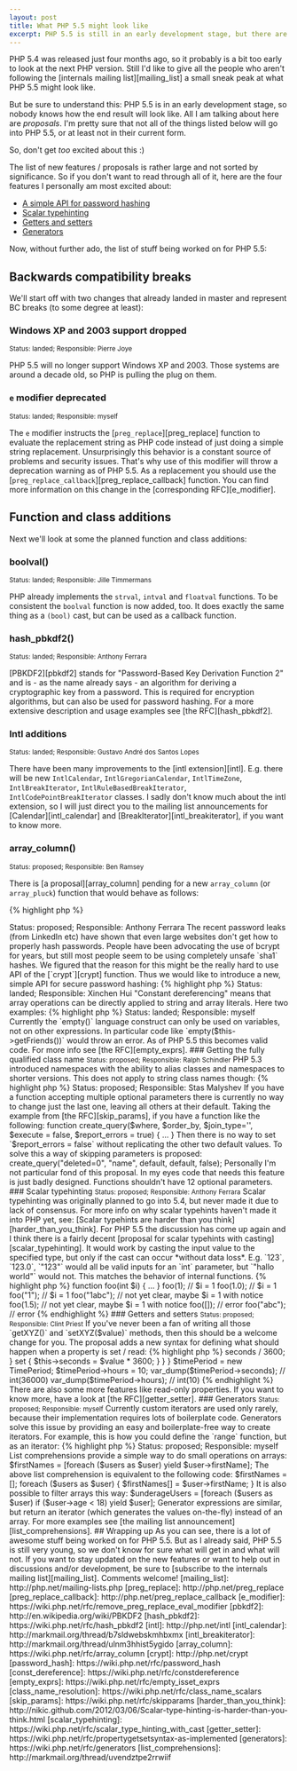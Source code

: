 ```yaml
---
layout: post
title: What PHP 5.5 might look like
excerpt: PHP 5.5 is still in an early development stage, but there are already many proposals that are being worked on. This post gives some insights into the recent developments.
---
```

PHP 5.4 was released just four months ago, so it probably is a bit too early to look at the next PHP version. Still I'd
like to give all the people who aren't following the [internals mailing list][mailing_list] a small sneak peak at what
PHP 5.5 might look like.

But be sure to understand this: PHP 5.5 is in an early development stage, so nobody knows how the end result will look
like. All I am talking about here are *proposals*. I'm pretty sure that not all of the things listed below will go into
PHP 5.5, or at least not in their current form.

So, don't get *too* excited about this :)

The list of new features / proposals is rather large and not sorted by significance. So if you don't want to read
through all of it, here are the four features I personally am most excited about:

 * [A simple API for password hashing](#a_simple_api_for_password_hashing)
 * [Scalar typehinting](#scalar_typehinting)
 * [Getters and setters](#getters_and_setters)
 * [Generators](#generators)

Now, without further ado, the list of stuff being worked on for PHP 5.5:

## Backwards compatibility breaks

We'll start off with two changes that already landed in master and represent BC breaks (to some degree at least):

### Windows XP and 2003 support dropped

<small>Status: landed; Responsible: Pierre Joye</small>

PHP 5.5 will no longer support Windows XP and 2003. Those systems are around a decade old, so PHP is pulling the plug
on them.

### `e` modifier deprecated

<small>Status: landed; Responsible: myself</small>

The `e` modifier instructs the [`preg_replace`][preg_replace] function to evaluate the replacement string as PHP code
instead of just doing a simple string replacement. Unsurprisingly this behavior is a constant source of problems and
security issues. That's why use of this modifier will throw a deprecation warning as of PHP 5.5. As a replacement you
should use the [`preg_replace_callback`][preg_replace_callback] function. You can find more information on this change
in the [corresponding RFC][e_modifier].

## Function and class additions

Next we'll look at some the planned function and class additions:

### boolval()

<small>Status: landed; Responsible: Jille Timmermans</small>

PHP already implements the `strval`, `intval` and `floatval` functions. To be consistent the `boolval` function is now
added, too. It does exactly the same thing as a `(bool)` cast, but can be used as a callback function.

### hash_pbkdf2()

<small>Status: landed; Responsible: Anthony Ferrara</small>

[PBKDF2][pbkdf2] stands for "Password-Based Key Derivation Function 2" and is - as the name already says - an algorithm
for deriving a cryptographic key from a password. This is required for encryption algorithms, but can also be used for
password hashing. For a more extensive description and usage examples see [the RFC][hash_pbkdf2].

### Intl additions

<small>Status: landed; Responsible: Gustavo André dos Santos Lopes</small>

There have been many improvements to the [intl extension][intl]. E.g. there will be new `IntlCalendar`,
`IntlGregorianCalendar`, `IntlTimeZone`, `IntlBreakIterator`, `IntlRuleBasedBreakIterator`,
`IntlCodePointBreakIterator` classes. I sadly don't know much about the intl extension, so I will just direct you to
the mailing list announcements for [Calendar][intl_calendar] and [BreakIterator][intl_breakiterator], if you want to
know more.

### array_column()

<small>Status: proposed; Responsible: Ben Ramsey</small>

There is [a proposal][array_column] pending for a new `array_column` (or `array_pluck`) function that would behave as
follows:

{% highlight php %}
<?php

$userNames = array_column($users, 'name');
// is the same as
$userNames = [];
foreach ($users as $user) {
    $userNames[] = $user['name'];
}
{% endhighlight %}

So it would be like fetching a column from a database, but for arrays.

### A simple API for password hashing

<small>Status: proposed; Responsible: Anthony Ferrara</small>

The recent password leaks (from LinkedIn etc) have shown that even large websites don't get how to properly hash
passwords. People have been advocating the use of bcrypt for years, but still most people seem to be using completely
unsafe `sha1` hashes.

We figured that the reason for this might be the really hard to use API of the [`crypt`][crypt] function. Thus we would
like to introduce a new, simple API for secure password hashing:

{% highlight php %}
<?php

$password = "foo";

// creating the hash
$hash = password_hash($password, PASSWORD_BCRYPT);

// verifying a password
if (password_verify($password, $hash)) {
    // password correct!
} else {
    // password wrong!
}
{% endhighlight %}

The new hashing API comes with a few more features, which are outlined in [the RFC][password_hash].

## Language changes

Now comes the really interesting stuff: New language features and enhancements.

### Constant dereferencing

<small>Status: landed; Responsible: Xinchen Hui</small>

"Constant dereferencing" means that array operations can be directly applied to string and array literals. Here two
examples:

{% highlight php %}
<?php

function randomHexString($length) {
    $str = '';
    for ($i = 0; $i < $length; ++$i) {
        $str .= "0123456789abcdef"[mt_rand(0, 15)]; // direct dereference of string
    }
}

function randomBool() {
    return [false, true][mt_rand(0, 1)]; // direct dereference of array
}
{% endhighlight %}

I don't think that this feature is of much use in practice, but it makes the language a bit more consistent. See also
[the RFC][const_dereference].

### `empty()` works with function calls (and other expressions)

<small>Status: landed; Responsible: myself</small>

Currently the `empty()` language construct can only be used on variables, not on other expressions. In particular code
like `empty($this->getFriends())` would throw an error. As of PHP 5.5 this becomes valid code. For more info see [the
RFC][empty_exprs].

### Getting the fully qualified class name

<small>Status: proposed; Responsible: Ralph Schindler</small>

PHP 5.3 introduced namespaces with the ability to alias classes and namespaces to shorter versions. This does not apply
to string class names though:

{% highlight php %}
<?php

use Some\Deeply\Nested\Namespace\FooBar;

// does not work, because this will try to use the global `FooBar` class
$reflection = new ReflectionClass('FooBar');
{% endhighlight %}

To solve this a new `FooBar::class` syntax is proposed, which returns the fully qualified name of the class:

{% highlight php %}
<?php

use Some\Deeply\Nested\Namespace\FooBar;

// this works because FooBar::class is resolved to "Some\\Deeply\\Nested\\Namespace\\FooBar"
$reflection = new ReflectionClass(FooBar::class);
{% endhighlight %}

For more examples see [the RFC][class_name_resolution].

### Parameter skipping

<small>Status: proposed; Responsible: Stas Malyshev</small>

If you have a function accepting multiple optional parameters there is currently no way to change just the last one,
leaving all others at their default.

Taking the example from [the RFC][skip_params], if you have a function like the following:

    function create_query($where, $order_by, $join_type='', $execute = false, $report_errors = true) { ... }

Then there is no way to set `$report_errors = false` without replicating the other two default values. To solve this
a way of skipping parameters is proposed:

    create_query("deleted=0", "name", default, default, false);

Personally I'm not particular fond of this proposal. In my eyes code that needs this feature is just badly designed.
Functions shouldn't have 12 optional parameters.

### Scalar typehinting

<small>Status: proposed; Responsible: Anthony Ferrara</small>

Scalar typehinting was originally planned to go into 5.4, but never made it due to lack of consensus. For more info
on why scalar typehints haven't made it into PHP yet, see: [Scalar typehints are harder than you
think][harder_than_you_think].

For PHP 5.5 the discussion has come up again and I think there is a fairly decent [proposal for scalar typehints with
casting][scalar_typehinting].

It would work by casting the input value to the specified type, but only if the cast can occur *without data loss*. E.g.
`123`, `123.0`, `"123"` would all be valid inputs for an `int` parameter, but `"hallo world"` would not. This matches
the behavior of internal functions.

{% highlight php %}
function foo(int $i) { ... }

foo(1);      // $i = 1
foo(1.0);    // $i = 1
foo("1");    // $i = 1
foo("1abc"); // not yet clear, maybe $i = 1 with notice
foo(1.5);    // not yet clear, maybe $i = 1 with notice
foo([]);     // error
foo("abc");  // error
{% endhighlight %}

### Getters and setters

<small>Status: proposed; Responsible: Clint Priest</small>

If you've never been a fan of writing all those `getXYZ()` and `setXYZ($value)` methods, then this should be a welcome
change for you. The proposal adds a new syntax for defining what should happen when a property is set / read:

{% highlight php %}
<?php

class TimePeriod {
    public $seconds;

    public $hours {
        get { return $this->seconds / 3600; }
        set { $this->seconds = $value * 3600; }
    }
}

$timePeriod = new TimePeriod;
$timePeriod->hours = 10;

var_dump($timePeriod->seconds); // int(36000)
var_dump($timePeriod->hours);   // int(10)
{% endhighlight %}

There are also some more features like read-only properties. If you want to know more, have a look at [the
RFC][getter_setter].

### Generators

<small>Status: proposed; Responsible: myself</small>

Currently custom iterators are used only rarely, because their implementation requires lots of boilerplate code.
Generators solve this issue by providing an easy and boilerplate-free way to create iterators.

For example, this is how you could define the `range` function, but as an iterator:

{% highlight php %}
<?php

function *xrange($start, $end, $step = 1) {
    for ($i = $start; $i < $end; $i += $step) {
        yield $i;
    }
}

foreach (xrange(10, 20) as $i) {
    // ...
}
{% endhighlight %}

The above `xrange` function has the same behavior as the builtin `range` function with one difference: Instead of
returning an array with all the values, it returns an iterator which generates the values on-the-fly.

For more in-depth introduction into the topic see [the RFC][generators].

### List comprehensions and generator expressions

<small>Status: proposed; Responsible: myself</small>

List comprehensions provide a simple way to do small operations on arrays:

    $firstNames = [foreach ($users as $user) yield $user->firstName];

The above list comprehension is equivalent to the following code:

    $firstNames = [];
    foreach ($users as $user) {
        $firstNames[] = $user->firstName;
    }

It is also possible to filter arrays this way:

    $underageUsers = [foreach ($users as $user) if ($user->age < 18) yield $user];

Generator expressions are similar, but return an iterator (which generates the values on-the-fly) instead of an array.

For more examples see [the mailing list announcement][list_comprehensions].

## Wrapping up

As you can see, there is a lot of awesome stuff being worked on for PHP 5.5. But as I already said, PHP 5.5 is still
very young, so we don't know for sure what will get in and what will not.

If you want to stay updated on the new features or want to help out in discussions and/or development, be sure to
[subscribe to the internals mailing list][mailing_list].

Comments welcome!

 [mailing_list]: http://php.net/mailing-lists.php
 [preg_replace]: http://php.net/preg_replace
 [preg_replace_callback]: http://php.net/preg_replace_callback
 [e_modifier]: https://wiki.php.net/rfc/remove_preg_replace_eval_modifier
 [pbkdf2]: http://en.wikipedia.org/wiki/PBKDF2
 [hash_pbkdf2]: https://wiki.php.net/rfc/hash_pbkdf2
 [intl]: http://php.net/intl
 [intl_calendar]: http://markmail.org/thread/b7sldwebskmhbxmx
 [intl_breakiterator]: http://markmail.org/thread/ulnm3hhist5ygido
 [array_column]: https://wiki.php.net/rfc/array_column
 [crypt]: http://php.net/crypt
 [password_hash]: https://wiki.php.net/rfc/password_hash
 [const_dereference]: https://wiki.php.net/rfc/constdereference
 [empty_exprs]: https://wiki.php.net/rfc/empty_isset_exprs
 [class_name_resolution]: https://wiki.php.net/rfc/class_name_scalars
 [skip_params]: https://wiki.php.net/rfc/skipparams
 [harder_than_you_think]: http://nikic.github.com/2012/03/06/Scalar-type-hinting-is-harder-than-you-think.html
 [scalar_typehinting]: https://wiki.php.net/rfc/scalar_type_hinting_with_cast
 [getter_setter]: https://wiki.php.net/rfc/propertygetsetsyntax-as-implemented
 [generators]: https://wiki.php.net/rfc/generators
 [list_comprehensions]: http://markmail.org/thread/uvendztpe2rrwiif